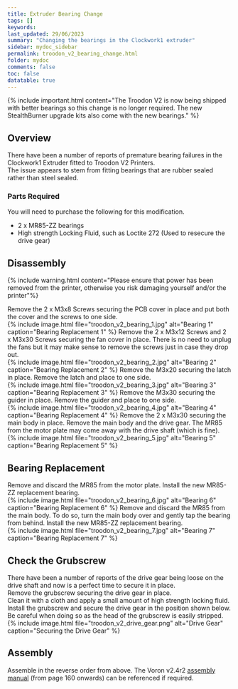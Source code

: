```yaml
---
title: Extruder Bearing Change
tags: []
keywords: 
last_updated: 29/06/2023
summary: "Changing the bearings in the Clockwork1 extruder"
sidebar: mydoc_sidebar
permalink: troodon_v2_bearing_change.html
folder: mydoc
comments: false
toc: false
datatable: true
---
```


{% include important.html content="The Troodon V2 is now being shipped with better bearings so this change is no longer required. The new StealthBurner upgrade kits also come with the new bearings." %}

## Overview

There have been a number of reports of premature bearing failures in the Clockwork1 Extruder fitted to Troodon V2 Printers.  
The issue appears to stem from fitting bearings that are rubber sealed rather than steel sealed.  

### Parts Required

You will need to purchase the following for this modification.  

* 2 x MR85-ZZ bearings
* High strength Locking Fluid, such as Loctite 272 (Used to resecure the drive gear)

## Disassembly

{% include warning.html content="Please ensure that power has been removed from the printer, otherwise you risk damaging yourself and/or the printer"%}  

Remove the 2 x M3x8 Screws securing the PCB cover in place and put both the cover and the screws to one side.  
{% include image.html file="troodon_v2_bearing_1.jpg" alt="Bearing 1" caption="Bearing Replacement 1" %}
Remove the 2 x M3x12 Screws and 2 x M3x30 Screws securing the fan cover in place. There is no need to unplug the fans but it may make sense to remove the screws just in case they drop out.  
{% include image.html file="troodon_v2_bearing_2.jpg" alt="Bearing 2" caption="Bearing Replacement 2" %}
Remove the M3x20 securing the latch in place. Remove the latch and place to one side.  
{% include image.html file="troodon_v2_bearing_3.jpg" alt="Bearing 3" caption="Bearing Replacement 3" %}
Remove the M3x30 securing the guider in place. Remove the guider and place to one side.  
{% include image.html file="troodon_v2_bearing_4.jpg" alt="Bearing 4" caption="Bearing Replacement 4" %}
Remove the 2 x M3x30 securing the main body in place. Remove the main body and the drive gear. The MR85 from the motor plate may come away with the drive shaft (which is fine).  
{% include image.html file="troodon_v2_bearing_5.jpg" alt="Bearing 5" caption="Bearing Replacement 5" %}

## Bearing Replacement

Remove and discard the MR85 from the motor plate. Install the new MR85-ZZ replacement bearing.  
{% include image.html file="troodon_v2_bearing_6.jpg" alt="Bearing 6" caption="Bearing Replacement 6" %}
Remove and discard the MR85 from the main body. To do so, turn the main body over and gently tap the bearing from behind. Install the new MR85-ZZ replacement bearing.  
{% include image.html file="troodon_v2_bearing_7.jpg" alt="Bearing 7" caption="Bearing Replacement 7" %}

## Check the Grubscrew

There have been a number of reports of the drive gear being loose on the drive shaft and now is a perfect time to secure it in place.  
Remove the grubscrew securing the drive gear in place.  
Clean it with a cloth and apply a small amount of high strength locking fluid.  
Install the grubscrew and secure the drive gear in the position shown below. Be careful when doing so as the head of the grubscrew is easily stripped.  
{% include image.html file="troodon_v2_drive_gear.png" alt="Drive Gear" caption="Securing the Drive Gear" %}

## Assembly

Assemble in the reverse order from above. The Voron v2.4r2 [assembly manual](https://github.com/VoronDesign/Voron-2/blob/Voron2.4/Manual/Assembly_Manual_2.4r2.pdf) (from page 160 onwards) can be referenced if required.
